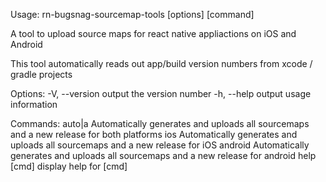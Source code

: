 Usage: rn-bugsnag-sourcemap-tools [options] [command]

A tool to upload source maps for react native appliactions on iOS and Android

This tool automatically reads out app/build version numbers from xcode / gradle projects

Options:
  -V, --version                    output the version number
  -h, --help                       output usage information

Commands:
  auto|a <apiKey> <releaseStage>   Automatically generates and uploads all sourcemaps and a new release for both platforms
  ios <apiKey> <releaseStage>      Automatically generates and uploads all sourcemaps and a new release for iOS
  android <apiKey> <releaseStage>  Automatically generates and uploads all sourcemaps and a new release for android
  help [cmd]                       display help for [cmd]